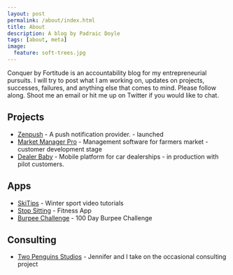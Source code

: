 ```yaml
---
layout: post
permalink: /about/index.html
title: About
description: A blog by Padraic Doyle
tags: [about, meta]
image:
  feature: soft-trees.jpg
---
```


Conquer by Fortitude is an accountability blog for my entrepreneurial pursuits.  I will try to post what I am working on, updates on projects, successes, failures, and anything else that comes to mind.  Please follow along.  Shoot me an email or hit me up on Twitter if you would like to chat.

## Projects
- [Zenpush](http://www.zenpush.com/) - A push notification provider. - launched
- [Market Manager Pro](http://www.marketmanagerpro.com) - Management software for farmers market - customer development stage
- [Dealer Baby](http://www.dealerbaby.com) - Mobile platform for car dealerships - in production with pilot customers.

## Apps
- [SkiTips](http://www.skitips.com) - Winter sport video tutorials
- [Stop Sitting](http://www.stopsittingapp.com) - Fitness App
- [Burpee Challenge](https://itunes.apple.com/us/app/burpee-challenge/id659621622?mt=8) - 100 Day Burpee Challenge

## Consulting
- [Two Penguins Studios](http://www.twopenguinsstudios.com) - Jennifer and I take on the occasional consulting project
